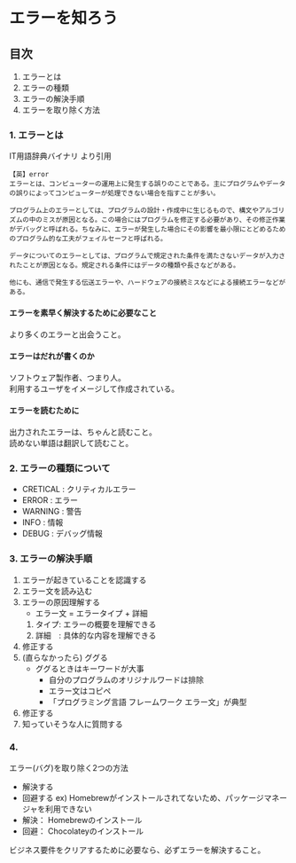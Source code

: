 # エラーを知ろう

## 目次
1. エラーとは
2. エラーの種類
3. エラーの解決手順
4. エラーを取り除く方法



### 1. エラーとは

IT用語辞典バイナリ より引用  
```
【英】error
エラーとは、コンピューターの運用上に発生する誤りのことである。主にプログラムやデータの誤りによってコンピューターが処理できない場合を指すことが多い。

プログラム上のエラーとしては、プログラムの設計・作成中に生じるもので、構文やアルゴリズムの中のミスが原因となる。この場合にはプログラムを修正する必要があり、その修正作業がデバッグと呼ばれる。ちなみに、エラーが発生した場合にその影響を最小限にとどめるためのプログラム的な工夫がフェイルセーフと呼ばれる。

データについてのエラーとしては、プログラムで規定された条件を満たさないデータが入力されたことが原因となる。規定される条件にはデータの種類や長さなどがある。

他にも、通信で発生する伝送エラーや、ハードウェアの接続ミスなどによる接続エラーなどがある。
```  

#### エラーを素早く解決するために必要なこと
より多くのエラーと出会うこと。  


#### エラーはだれが書くのか
ソフトウェア製作者、つまり人。  
利用するユーザをイメージして作成されている。  


#### エラーを読むために
出力されたエラーは、ちゃんと読むこと。  
読めない単語は翻訳して読むこと。  


### 2. エラーの種類について
- CRETICAL : クリティカルエラー
- ERROR    : エラー
- WARNING  : 警告
- INFO     : 情報
- DEBUG    : デバッグ情報

### 3. エラーの解決手順
1. エラーが起きていることを認識する
2. エラー文を読み込む
3. エラーの原因理解する
    - エラー文 = エラータイプ + 詳細
    1. タイプ: エラーの概要を理解できる
    2. 詳細　: 具体的な内容を理解できる
4. 修正する
5. (直らなかったら) ググる
    - ググるときはキーワードが大事
        - 自分のプログラムのオリジナルワードは排除
        - エラー文はコピペ
        - 「プログラミング言語 フレームワーク エラー文」が典型
6. 修正する
7. 知っていそうな人に質問する

### 4. 
エラー(バグ)を取り除く2つの方法
- 解決する
- 回避する
ex) Homebrewがインストールされてないため、パッケージマネージャを利用できない
- 解決： Homebrewのインストール
- 回避： Chocolateyのインストール

ビジネス要件をクリアするために必要なら、必ずエラーを解決すること。
